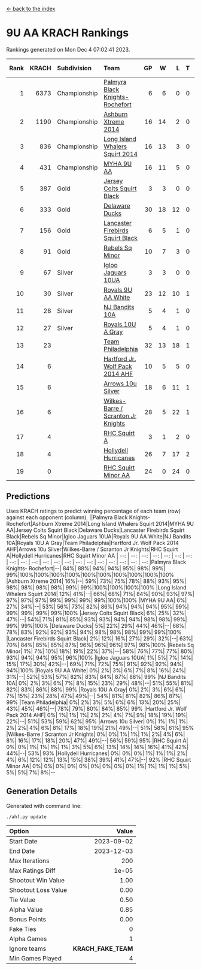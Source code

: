 [<- back to the index](readme.md)
# 9U AA KRACH Rankings
Rankings generated on Mon Dec  4 07:02:41 2023.

Rank|KRACH|Subdivision|Team|GP|W|L|T|OTW|OTL|SoS|Exp Wins|Win Diff
---:|---:|:---|:---|---:|---:|---:|---:|---:|---:|---:|---:|---:
1|6373|Championship|[Palmyra Black Knights- Rochefort](https://gamesheetstats.com/seasons/3659/teams/140260/schedule)|6|6|0|0|0|0|148|6.8|-0.0
2|1190|Championship|[Ashburn Xtreme 2014](https://gamesheetstats.com/seasons/3659/teams/140217/schedule)|16|14|2|0|0|0|216|14.8|-0.0
3|836|Championship|[Long Island Whalers Squirt 2014](https://gamesheetstats.com/seasons/3659/teams/140221/schedule)|16|13|3|0|1|0|280|13.8|-0.0
4|431|Championship|[MYHA 9U AA](https://gamesheetstats.com/seasons/3659/teams/140222/schedule)|16|11|5|0|2|0|322|11.8|-0.0
5|387|Gold|[Jersey Colts Squirt Black](https://gamesheetstats.com/seasons/3659/teams/140254/schedule)|3|3|0|0|0|0|15|3.9|0.0
6|333|Gold|[Delaware Ducks](https://gamesheetstats.com/seasons/3659/teams/140218/schedule)|30|18|12|0|0|3|937|18.8|-0.0
7|156|Gold|[Lancaster Firebirds Squirt Black](https://gamesheetstats.com/seasons/3659/teams/140256/schedule)|6|5|1|0|0|0|59|5.9|0.0
8|91|Gold|[Rebels Sq Minor](https://gamesheetstats.com/seasons/3659/teams/140223/schedule)|10|7|3|0|1|1|175|7.9|0.0
9|67|Silver|[Igloo Jaguars 10UA](https://gamesheetstats.com/seasons/3659/teams/140253/schedule)|3|3|0|0|0|0|3|3.9|0.0
10|30|Silver|[Royals 9U AA White](https://gamesheetstats.com/seasons/3659/teams/140225/schedule)|23|12|10|1|0|0|186|13.4|0.0
11|28|Silver|[NJ Bandits 10A](https://gamesheetstats.com/seasons/3659/teams/140259/schedule)|5|4|1|0|0|0|10|4.9|0.0
12|27|Silver|[Royals 10U A Gray](https://gamesheetstats.com/seasons/3659/teams/140262/schedule)|5|4|1|0|0|0|7|4.9|0.0
13|23||[Team Philadelphia](https://gamesheetstats.com/seasons/3659/teams/140226/schedule)|32|13|18|1|2|1|443|14.4|0.0
14|6||[Hartford Jr. Wolf Pack 2014 AHF](https://gamesheetstats.com/seasons/3659/teams/140219/schedule)|10|5|5|0|0|0|83|5.9|0.0
15|6||[Arrows 10u Silver](https://gamesheetstats.com/seasons/3659/teams/140216/schedule)|18|6|11|1|0|0|181|7.4|0.0
16|6||[Wilkes-Barre / Scranton Jr Knights](https://gamesheetstats.com/seasons/3659/teams/140228/schedule)|28|5|22|1|0|1|623|6.4|0.0
17|4||[RHC Squirt A](https://gamesheetstats.com/seasons/3659/teams/140261/schedule)|3|1|2|0|0|0|10|1.9|0.0
18|4||[Hollydell Hurricanes](https://gamesheetstats.com/seasons/3659/teams/140220/schedule)|26|7|17|2|0|0|90|8.9|0.0
19|0||[RHC Squirt Minor AA](https://gamesheetstats.com/seasons/3659/teams/140224/schedule)|24|0|24|0|0|0|97|0.9|0.0

## Predictions
Uses KRACH ratings to predict winning percentage of each team (row) against each opponent (column).
||Palmyra Black Knights- Rochefort|Ashburn Xtreme 2014|Long Island Whalers Squirt 2014|MYHA 9U AA|Jersey Colts Squirt Black|Delaware Ducks|Lancaster Firebirds Squirt Black|Rebels Sq Minor|Igloo Jaguars 10UA|Royals 9U AA White|NJ Bandits 10A|Royals 10U A Gray|Team Philadelphia|Hartford Jr. Wolf Pack 2014 AHF|Arrows 10u Silver|Wilkes-Barre / Scranton Jr Knights|RHC Squirt A|Hollydell Hurricanes|RHC Squirt Minor AA
| --: | --: | --: | --: | --: | --: | --: | --: | --: | --: | --: | --: | --: | --: | --: | --: | --: | --: | --: | --: 
|Palmyra Black Knights- Rochefort|--| 84%| 88%| 94%| 94%| 95%| 98%| 99%| 99%|100%|100%|100%|100%|100%|100%|100%|100%|100%|100%
|Ashburn Xtreme 2014| 16%|--| 59%| 73%| 75%| 78%| 88%| 93%| 95%| 98%| 98%| 98%| 98%| 99%| 99%|100%|100%|100%|100%
|Long Island Whalers Squirt 2014| 12%| 41%|--| 66%| 68%| 71%| 84%| 90%| 93%| 97%| 97%| 97%| 97%| 99%| 99%| 99%| 99%|100%|100%
|MYHA 9U AA|  6%| 27%| 34%|--| 53%| 56%| 73%| 82%| 86%| 94%| 94%| 94%| 95%| 99%| 99%| 99%| 99%| 99%|100%
|Jersey Colts Squirt Black|  6%| 25%| 32%| 47%|--| 54%| 71%| 81%| 85%| 93%| 93%| 94%| 94%| 98%| 98%| 99%| 99%| 99%|100%
|Delaware Ducks|  5%| 22%| 29%| 44%| 46%|--| 68%| 78%| 83%| 92%| 92%| 93%| 94%| 98%| 98%| 98%| 99%| 99%|100%
|Lancaster Firebirds Squirt Black|  2%| 12%| 16%| 27%| 29%| 32%|--| 63%| 70%| 84%| 85%| 85%| 87%| 96%| 96%| 96%| 97%| 98%|100%
|Rebels Sq Minor|  1%|  7%| 10%| 18%| 19%| 22%| 37%|--| 58%| 76%| 77%| 77%| 80%| 93%| 94%| 94%| 95%| 96%|100%
|Igloo Jaguars 10UA|  1%|  5%|  7%| 14%| 15%| 17%| 30%| 42%|--| 69%| 71%| 72%| 75%| 91%| 92%| 92%| 94%| 94%|100%
|Royals 9U AA White|  0%|  2%|  3%|  6%|  7%|  8%| 16%| 24%| 31%|--| 52%| 53%| 57%| 82%| 83%| 84%| 87%| 88%| 99%
|NJ Bandits 10A|  0%|  2%|  3%|  6%|  7%|  8%| 15%| 23%| 29%| 48%|--| 51%| 55%| 81%| 82%| 83%| 86%| 88%| 99%
|Royals 10U A Gray|  0%|  2%|  3%|  6%|  6%|  7%| 15%| 23%| 28%| 47%| 49%|--| 54%| 81%| 81%| 82%| 86%| 87%| 99%
|Team Philadelphia|  0%|  2%|  3%|  5%|  6%|  6%| 13%| 20%| 25%| 43%| 45%| 46%|--| 78%| 79%| 80%| 84%| 85%| 99%
|Hartford Jr. Wolf Pack 2014 AHF|  0%|  1%|  1%|  1%|  2%|  2%|  4%|  7%|  9%| 18%| 19%| 19%| 22%|--| 51%| 53%| 59%| 62%| 95%
|Arrows 10u Silver|  0%|  1%|  1%|  1%|  2%|  2%|  4%|  6%|  8%| 17%| 18%| 19%| 21%| 49%|--| 51%| 58%| 61%| 95%
|Wilkes-Barre / Scranton Jr Knights|  0%|  0%|  1%|  1%|  1%|  2%|  4%|  6%|  8%| 16%| 17%| 18%| 20%| 47%| 49%|--| 56%| 59%| 95%
|RHC Squirt A|  0%|  0%|  1%|  1%|  1%|  1%|  3%|  5%|  6%| 13%| 14%| 14%| 16%| 41%| 42%| 44%|--| 53%| 93%
|Hollydell Hurricanes|  0%|  0%|  0%|  1%|  1%|  1%|  2%|  4%|  6%| 12%| 12%| 13%| 15%| 38%| 39%| 41%| 47%|--| 92%
|RHC Squirt Minor AA|  0%|  0%|  0%|  0%|  0%|  0%|  0%|  0%|  0%|  1%|  1%|  1%|  1%|  5%|  5%|  5%|  7%|  8%|--

## Generation Details

Generated with command line:
```
./ahf.py update
```

| Option | Value |
| :----- | ----: |
| Start Date | 2023-09-02 |
| End Date | 2023-12-03 |
| Max Iterations | 200 |
| Max Ratings Diff | 1e-05 |
| Shootout Win Value | 1.00 |
| Shootout Loss Value | 0.00 |
| Tie Value | 0.50 |
| Alpha Value | 0.85 |
| Bonus Points | 0.00 |
| Fake Ties | 0 |
| Alpha Games | 1 |
| Ignore teams | __KRACH_FAKE_TEAM__ |
| Min Games Played | 4 |

